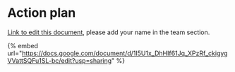 # Action plan

[Link to edit this document](https://docs.google.com/document/d/1I5U1x\_DhHIf61Jq\_XPzRf\_ckigygVVattSQFu1SL-bc/edit?usp=sharing), please add your name in the team section.

{% embed url="https://docs.google.com/document/d/1I5U1x_DhHIf61Jq_XPzRf_ckigygVVattSQFu1SL-bc/edit?usp=sharing" %}
